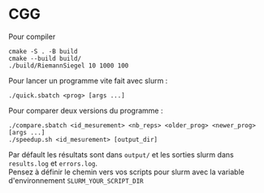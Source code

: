 # CGG

Pour compiler

```
cmake -S . -B build
cmake --build build/
./build/RiemannSiegel 10 1000 100
```

Pour lancer un programme vite fait avec slurm :
```
./quick.sbatch <prog> [args ...]
```

Pour comparer deux versions du programme :  
```
./compare.sbatch <id_mesurement> <nb_reps> <older_prog> <newer_prog> [args ...]
./speedup.sh <id_mesurement> [output_dir]
```  
Par défault les résultats sont dans `output/` et les sorties slurm dans `results.log` et `errors.log`.  
Pensez à définir le chemin vers vos scripts pour slurm avec la variable d'environnement `SLURM_YOUR_SCRIPT_DIR`